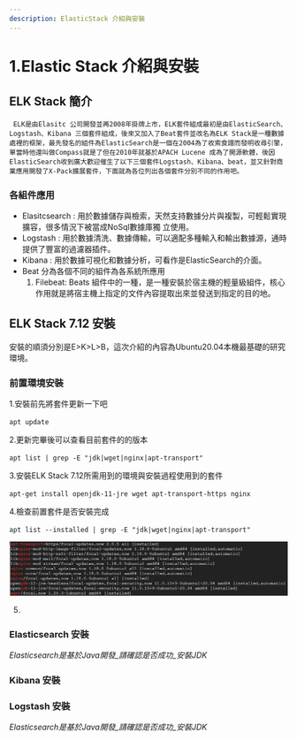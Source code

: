 ```yaml
---
description: ElasticStack 介紹與安裝
---
```


# 1.Elastic Stack 介紹與安裝

## ELK Stack 簡介

     ELK是由Elasitc 公司開發並再2008年掛牌上市，ELK套件組成最初是由ElasticSearch、Logstash、Kibana 三個套件組成，後來又加入了Beat套件並改名為ELK Stack是一種數據處裡的框架，最先發名的組件為ElasticSearch是一個在2004為了收索食譜而發明收尋引擎，單當時他還叫做Compass就是了但在2010年就基於APACH Lucene 成為了開源軟體，後因ElasticSearch收到廣大歡迎催生了以下三個套件Logstash、Kibana、beat，並又針對商業應用開發了X-Pack擴展套件，下面就為各位列出各個套件分別不同的作用吧。

### 各組件應用

* Elasitcsearch  : 用於數據儲存與檢索，天然支持數據分片與複製，可輕鬆實現擴容，很多情況下被當成NoSql數據庫獨    立使用。
* Logstash : 用於數據清洗、數據傳輸，可以適配多種輸入和輸出數據源，通時提供了豐富的過濾器插件。
* Kibana : 用於數據可視化和數據分析，可看作是ElasticSearch的介面。
* Beat 分為各個不同的組件為各系統所應用
  1. Filebeat: Beats 組件中的一種，是一種安裝於宿主機的輕量級組件，核心作用就是將宿主機上指定的文件內容提取出來並發送到指定的目的地。



## ELK Stack 7.12 安裝

安裝的順須分別是E&gt;K&gt;L&gt;B，這次介紹的內容為Ubuntu20.04本機最基礎的研究環境。

### 前置環境安裝

1.安裝前先將套件更新一下吧

`apt update`

2.更新完畢後可以查看目前套件的的版本

`apt list | grep -E "jdk|wget|nginx|apt-transport"`

3.安裝ELK Stack 7.12所需用到的環境與安裝過程使用到的套件

`apt-get install openjdk-11-jre wget apt-transport-https nginx`

4.檢查前置套件是否安裝完成

`apt list --installed | grep -E "jdk|wget|nginx|apt-transport"`

![  &#x8F38;&#x51FA;&#x7D50;&#x679C;    ](../.gitbook/assets/image%20%284%29.png)

5.

















### Elasticsearch 安裝

_Elasticsearch是基於Java開發_請確認是否成功_安裝JDK_

### Kibana 安裝



### Logstash 安裝

_Elasticsearch是基於Java開發_請確認是否成功_安裝JDK_















